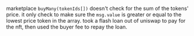 marketplace `buyMany(tokenIds[])` doesn't check for the sum of the tokens' price.
it only check to make sure the `msg.value` is greater or equal to the lowest price token in the array.
took a flash loan out of uniswap to pay for the nft, then used the buyer fee to repay the loan.
